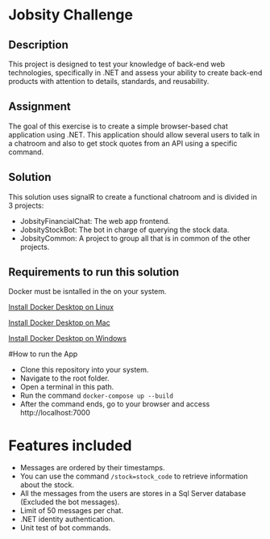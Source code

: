 # Jobsity Challenge

## Description
This project is designed to test your knowledge of back-end web technologies, specifically in
.NET and assess your ability to create back-end products with attention to details, standards,
and reusability.


## Assignment
The goal of this exercise is to create a simple browser-based chat application using .NET.
This application should allow several users to talk in a chatroom and also to get stock quotes
from an API using a specific command.

## Solution
This solution uses signalR to create a functional chatroom and is divided in 3 projects:

- JobsityFinancialChat: The web app frontend.
- JobsityStockBot: The bot in charge of querying the stock data.
- JobsityCommon: A project to group all that is in common of the other projects.

## Requirements to run this solution
Docker must be isntalled in the on your system.


[Install Docker Desktop on Linux](https://docs.docker.com/desktop/linux/install/)

[Install Docker Desktop on Mac](https://docs.docker.com/desktop/mac/install/)

[Install Docker Desktop on Windows](https://docs.docker.com/desktop/windows/install/)

#How to run the App

- Clone this repository into your system.
- Navigate to the root folder.
- Open a terminal in this path.
- Run the command `docker-compose up --build`
- After the command ends, go to your browser and access http://localhost:7000

# Features included

- Messages are ordered by their timestamps.
- You can use the command `/stock=stock_code` to retrieve information about the stock.
- All the messages from the users are stores in a Sql Server database (Excluded the bot messages).
- Limit of 50 messages per chat.
- .NET identity authentication.
- Unit test of bot commands.





